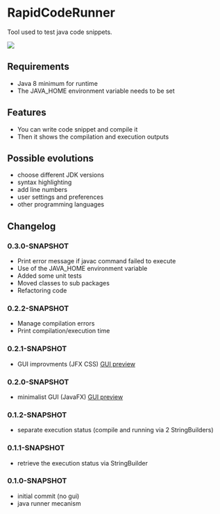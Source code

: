 
# RapidCodeRunner
Tool used to test java code snippets.

![](https://i.imgur.com/HS0q5pL.gif)

## Requirements
* Java 8 minimum for runtime
* The JAVA_HOME environment variable needs to be set

## Features
* You can write code snippet and compile it
* Then it shows the compilation and execution outputs

## Possible evolutions
* choose different JDK versions
* syntax highlighting
* add line numbers
* user settings and preferences
* other programming languages

## Changelog
### 0.3.0-SNAPSHOT
* Print error message if javac command failed to execute
* Use of the JAVA_HOME environment variable
* Added some unit tests
* Moved classes to sub packages
* Refactoring code

### 0.2.2-SNAPSHOT
* Manage compilation errors
* Print compilation/execution time

### 0.2.1-SNAPSHOT
* GUI improvments (JFX CSS) [GUI preview](https://i.imgur.com/HS0q5pL.gif)

### 0.2.0-SNAPSHOT
* minimalist GUI (JavaFX) [GUI preview](https://i.imgur.com/6kHa3MH.gif)

### 0.1.2-SNAPSHOT
* separate execution status (compile and running via 2 StringBuilders)

### 0.1.1-SNAPSHOT
* retrieve the execution status via StringBuilder

### 0.1.0-SNAPSHOT
* initial commit (no gui)
* java runner mecanism
